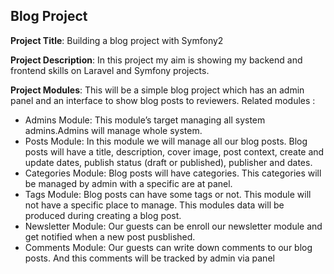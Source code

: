 ## Blog Project

**Project​​ Title**: ​Building a blog project with Symfony2

**Project ​​Description**:​​ In this project my aim is showing my backend and frontend skills on
Laravel and Symfony projects.

**Project​​ Modules​​**: This will be a simple blog project which has an admin panel and an
interface to show blog posts to reviewers. Related modules :

- Admins​​ Module​: This module’s target managing all system admins.Admins will
manage whole system.
- Posts​​ Module​: In this module we will manage all our blog posts. Blog posts will have
a title, description, cover image, post context, create and update dates, publish status
(draft or published), publisher and dates.
- Categories ​​Module:​ Blog posts will have categories. This categories will be
managed by admin with a specific are at panel.
- Tags​​ Module​: Blog posts can have some tags or not. This module will not have a
specific place to manage. This modules data will be produced during creating a blog
post.
- Newsletter ​​Module: ​Our guests can be enroll our newsletter module and get notified
when a new post pusblished.
- Comments​​ Module​: Our guests can write down comments to our blog posts. And
this comments will be tracked by admin via panel